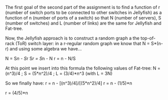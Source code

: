 The first goal of the second part of the assignment is to find a function of r
(number of switch ports to be connected to other switches in Jellyfish) as a function of n (number of ports of a switch)
so that N (number of servers), S (number of switches) and L (number of links)
are the same for Jellyfish and Fat-tree.

Now, the Jellyfish approach is to construct a random graph a the top-of-rack (ToR) switch layer:
in a r-regular random graph we know that N = S*(n-r)
and using some algebra we have...

N = S*n - S*r
S*r = S*n - N
r = n - N/S

At this point we insert into this formula the following values of Fat-tree:
N = (n^3)/4      ;      S = (5*n^2)/4      ;       L = (3/4)*n^3
(with L = 3N)

So we finally have:
r = n - [(n^3)/4]/[(5*n^2)/4]
r = n - (1/5)*n

r = (4/5)*n
